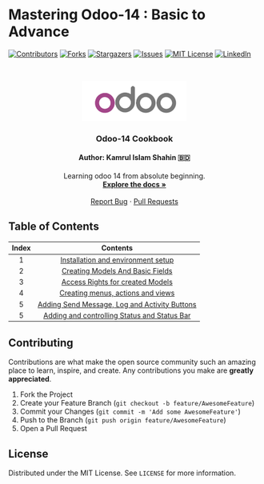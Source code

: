 # Mastering Odoo-14 : Basic to Advance

[![Contributors][contributors-shield]][contributors-url]
[![Forks][forks-shield]][forks-url]
[![Stargazers][stars-shield]][stars-url]
[![Issues][issues-shield]][issues-url]
[![MIT License][license-shield]][license-url]
[![LinkedIn][linkedin-shield]][linkedin-url]

<!-- PROJECT LOGO -->

<br />
<p align="center">
  <a href="https://github.com/KamrulSh/odoo14-cookbook">
    <img src="images/odoo.png" alt="Logo" width="210" height=80">
  </a>

  <h3 align="center">Odoo-14 Cookbook</h3>
  <h4 align="center">Author: Kamrul Islam Shahin 🇧🇩</h4>
  <p align="center">
    Learning odoo 14 from absolute beginning.
    <br />
    <a href="https://github.com/KamrulSh/odoo14-cookbook"><strong>Explore the docs »</strong></a>
    <br />
    <br />
    <a href="https://github.com/KamrulSh/odoo14-cookbook/issues">Report Bug</a>
    ·
    <a href="https://github.com/KamrulSh/odoo14-cookbook/pulls">Pull Requests</a>
  </p>
</p>

<!-- TABLE OF CONTENTS -->

## Table of Contents

| Index |                                Contents                                |
| :---: | :--------------------------------------------------------------------: |
|   1   |    [Installation and environment setup](./pages/1_installation.md)     |
|   2   |     [Creating Models And Basic Fields](./pages/2_modelsFields.md)      |
|   3   |       [Access Rights for created Models ](./pages/3_security.md)       |
|   4   |     [Creating menus, actions and views](./pages/4_actionsViews.md)     |
|   5   | [Adding Send Message, Log and Activity Buttons](./pages/5_chatter.md)  |
|   5   | [Adding and controlling Status and Status Bar](./pages/6_statusBar.md) |

<!-- CONTRIBUTING -->

## Contributing

Contributions are what make the open source community such an amazing place to learn, inspire, and create. Any contributions you make are **greatly appreciated**.

1. Fork the Project
2. Create your Feature Branch (`git checkout -b feature/AwesomeFeature`)
3. Commit your Changes (`git commit -m 'Add some AwesomeFeature'`)
4. Push to the Branch (`git push origin feature/AwesomeFeature`)
5. Open a Pull Request

<!-- LICENSE -->

## License

Distributed under the MIT License. See `LICENSE` for more information.

<!-- MARKDOWN LINKS & IMAGES -->

[contributors-shield]: https://img.shields.io/github/contributors/kamrulSh/odoo14-cookbook.svg?style=for-the-badge
[contributors-url]: https://github.com/KamrulSh/odoo14-cookbook/graphs/contributors
[forks-shield]: https://img.shields.io/github/forks/KamrulSh/odoo14-cookbook.svg?style=for-the-badge
[forks-url]: https://github.com/KamrulSh/odoo14-cookbook/network/members
[stars-shield]: https://img.shields.io/github/stars/KamrulSh/odoo14-cookbook.svg?style=for-the-badge
[stars-url]: https://github.com/KamrulSh/odoo14-cookbook/stargazers
[issues-shield]: https://img.shields.io/github/issues/KamrulSh/odoo14-cookbook.svg?style=for-the-badge
[issues-url]: https://github.com/KamrulSh/odoo14-cookbook/issues
[license-shield]: https://img.shields.io/github/license/KamrulSh/odoo14-cookbook.svg?style=for-the-badge
[license-url]: https://github.com/KamrulSh/odoo14-cookbook/blob/main/LICENSE
[linkedin-shield]: https://img.shields.io/badge/LinkedIn-0077B5?style=for-the-badge&logo=linkedin&logoColor=white
[linkedin-url]: https://linkedin.com/in/mdkamrulshahin
